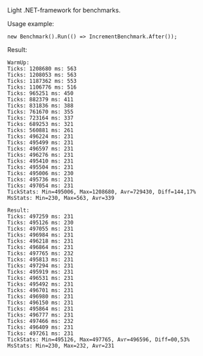 Light .NET-framework for benchmarks.

Usage example:

    new Benchmark().Run(() => IncrementBenchmark.After());

Result:

	WarmUp:
	Ticks: 1208680 ms: 563
	Ticks: 1208053 ms: 563
	Ticks: 1187362 ms: 553
	Ticks: 1106776 ms: 516
	Ticks: 965251 ms: 450
	Ticks: 882379 ms: 411
	Ticks: 831836 ms: 388
	Ticks: 761670 ms: 355
	Ticks: 723164 ms: 337
	Ticks: 689253 ms: 321
	Ticks: 560881 ms: 261
	Ticks: 496224 ms: 231
	Ticks: 495499 ms: 231
	Ticks: 496597 ms: 231
	Ticks: 496276 ms: 231
	Ticks: 495410 ms: 231
	Ticks: 495504 ms: 231
	Ticks: 495006 ms: 230
	Ticks: 495736 ms: 231
	Ticks: 497054 ms: 231
	TickStats: Min=495006, Max=1208680, Avr=729430, Diff=144,17%
	MsStats: Min=230, Max=563, Avr=339

	Result:
	Ticks: 497259 ms: 231
	Ticks: 495126 ms: 230
	Ticks: 497055 ms: 231
	Ticks: 496984 ms: 231
	Ticks: 496218 ms: 231
	Ticks: 496864 ms: 231
	Ticks: 497765 ms: 232
	Ticks: 495813 ms: 231
	Ticks: 497294 ms: 231
	Ticks: 495919 ms: 231
	Ticks: 496531 ms: 231
	Ticks: 495492 ms: 231
	Ticks: 496701 ms: 231
	Ticks: 496980 ms: 231
	Ticks: 496150 ms: 231
	Ticks: 495864 ms: 231
	Ticks: 496777 ms: 231
	Ticks: 497466 ms: 232
	Ticks: 496409 ms: 231
	Ticks: 497261 ms: 231
	TickStats: Min=495126, Max=497765, Avr=496596, Diff=00,53%
	MsStats: Min=230, Max=232, Avr=231